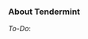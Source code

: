### About Tendermint

*To-Do*: 



<!--stackedit_data:
eyJoaXN0b3J5IjpbLTE5MjE5NDM3MTgsLTE4OTU3NzMyOTUsLT
ExMTgzMjU2ODksMTA2NDQyMjU4MSwtNjYzNTYyMDA1LDY0NzA2
MTAzM119
-->